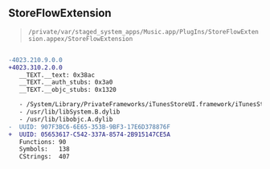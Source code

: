 ## StoreFlowExtension

> `/private/var/staged_system_apps/Music.app/PlugIns/StoreFlowExtension.appex/StoreFlowExtension`

```diff

-4023.210.9.0.0
+4023.310.2.0.0
   __TEXT.__text: 0x38ac
   __TEXT.__auth_stubs: 0x3a0
   __TEXT.__objc_stubs: 0x1320

   - /System/Library/PrivateFrameworks/iTunesStoreUI.framework/iTunesStoreUI
   - /usr/lib/libSystem.B.dylib
   - /usr/lib/libobjc.A.dylib
-  UUID: 907F3BC6-6E65-353B-9BF3-17E6D378876F
+  UUID: 05653617-C542-337A-8574-2B915147CE5A
   Functions: 90
   Symbols:   138
   CStrings:  407

```
